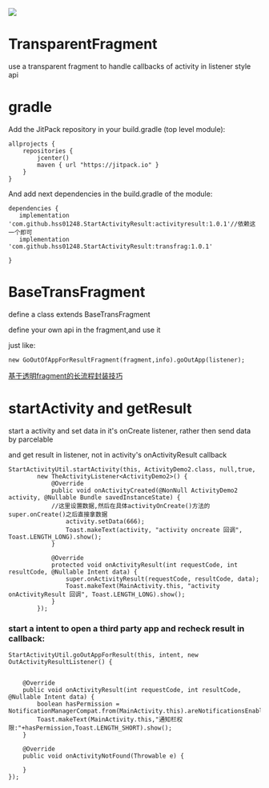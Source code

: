 [![](https://jitpack.io/v/hss01248/StartActivityResult.svg)](https://jitpack.io/#hss01248/StartActivityResult)
# TransparentFragment
use a transparent fragment to handle callbacks of activity in listener style api



# gradle

Add the JitPack repository in your build.gradle (top level module):

```
allprojects {
    repositories {
        jcenter()
        maven { url "https://jitpack.io" }
    }
}
```

And add next dependencies in the build.gradle of the module:

```
dependencies {
   implementation 'com.github.hss01248.StartActivityResult:activityresult:1.0.1'//依赖这一个即可
   implementation   'com.github.hss01248.StartActivityResult:transfrag:1.0.1'
   
}
```

# BaseTransFragment

define a class extends BaseTransFragment

define your own api in the fragment,and use it

just like: 

```
new GoOutOfAppForResultFragment(fragment,info).goOutApp(listener);
```

[基于透明fragment的长流程封装技巧](https://juejin.im/post/5c2f0a0951882524661d1252)



# startActivity and getResult

start a activity and set data in it's onCreate listener, rather then send data by parcelable

and get result in listener, not in activity's onActivityResult callback

```
StartActivityUtil.startActivity(this, ActivityDemo2.class, null,true,
        new TheActivityListener<ActivityDemo2>() {
            @Override
            public void onActivityCreated(@NonNull ActivityDemo2 activity, @Nullable Bundle savedInstanceState) {
            //这里设置数据,然后在具体activityOnCreate()方法的super.onCreate()之后直接拿数据
                activity.setData(666);
                Toast.makeText(activity, "activity oncreate 回调", Toast.LENGTH_LONG).show();
            }

            @Override
            protected void onActivityResult(int requestCode, int resultCode, @Nullable Intent data) {
                super.onActivityResult(requestCode, resultCode, data);
                Toast.makeText(MainActivity.this, "activity onActivityResult 回调", Toast.LENGTH_LONG).show();
            }
        });
```



### start a intent to open a third party app and recheck result in callback:

```
StartActivityUtil.goOutAppForResult(this, intent, new OutActivityResultListener() {


    @Override
    public void onActivityResult(int requestCode, int resultCode, @Nullable Intent data) {
        boolean hasPermission =   NotificationManagerCompat.from(MainActivity.this).areNotificationsEnabled();
        Toast.makeText(MainActivity.this,"通知栏权限:"+hasPermission,Toast.LENGTH_SHORT).show();
    }

    @Override
    public void onActivityNotFound(Throwable e) {

    }
});
```



